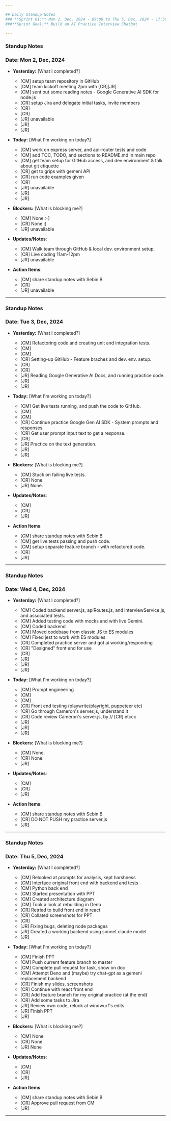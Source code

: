 ```yaml
---

## Daily Standup Notes  
### **Sprint 01:** Mon 2, Dec, 2024 - 09:00 to Thu 5, Dec, 2024 - 17:30
###**Sprint Goal:** Build an AI Practice Interview Chatbot

---
```


### Standup Notes  
### **Date:** Mon 2, Dec, 2024

- **Yesterday:**  [What I completed?]
  - [CM] setup team repository in GitHub
  - [CM] team kickoff meeting 2pm with [CR][JR]
  - [CM] sent out some reading notes - Google Generative AI SDK for node.js
  - [CR] setup Jira and delegate initial tasks, invite members
  - [CR] 
  - [CR] 
  - [JR] unavailable
  - [JR] 
  - [JR] 

- **Today:**  [What I'm working on today?]
  - [CM] work on express server, and api-router tests and code
  - [CM] add TOC, TODO, and sections to README.md in main repo
  - [CM] get team setup for GitHub access, and dev environment & talk about git etiquette 
  - [CR] get to grips with gemeni API 
  - [CR] run code examples given
  - [CR] 
  - [JR] unavailable
  - [JR] 
  - [JR] 

- **Blockers:**  [What is blocking me?]
  - [CM] None :-)
  - [CR] None :)
  - [JR] unavailable

- **Updates/Notes**: 
  - [CM] Walk team through GitHub & local dev. environment setup.
  - [CR] Live coding 11am-12pm
  - [JR] unavailable

- **Action Items**: 
  - [CM] share standup notes with Sebin B
  - [CR] 
  - [JR] unavailable

---

### Standup Notes  
### **Date:** Tue 3, Dec, 2024

- **Yesterday:**  [What I completed?]
  - [CM] Refactoring code and creating unit and integration tests.
  - [CM] 
  - [CM] 
  - [CR] Setting-up GitHub - Feature braches and dev. env. setup.
  - [CR] 
  - [CR] 
  - [JR] Reading Google Generative AI Docs, and running practice code.
  - [JR] 
  - [JR] 

- **Today:**  [What I'm working on today?]
  - [CM] Get live tests running, and push the code to GitHub.
  - [CM] 
  - [CM] 
  - [CR] Continue practice Google Gen AI SDK - System prompts and responses.
  - [CR] Get user prompt input text to get a response.
  - [CR] 
  - [JR] Practice on the text generation.
  - [JR] 
  - [JR] 

- **Blockers:**  [What is blocking me?]
  - [CM] Stuck on failing live tests. 
  - [CR] None.
  - [JR] None.

- **Updates/Notes**: 
  - [CM] 
  - [CR] 
  - [JR] 

- **Action Items**: 
  - [CM] share standup notes with Sebin B
  - [CM] get live tests passing and push code.
  - [CM] setup separate feature branch - with refactored code.
  - [CR] 
  - [JR] 

---

### Standup Notes  
### **Date:** Wed 4, Dec, 2024

- **Yesterday:**  [What I completed?]
  - [CM] Coded backend server.js, apiRoutes.js, and interviewService.js, and associated tests.
  - [CM] Added testing code with mocks and with live Gemini.
  - [CM] Coded backend
  - [CM] Moved codebase from classic JS to ES modules
  - [CM] Fixed jest to work with ES modules
  - [CR] Completed practice server and got ai working/responding
  - [CR] "Designed" front end for use
  - [CR] 
  - [JR] 
  - [JR] 
  - [JR] 

- **Today:**  [What I'm working on today?]
  - [CM] Prompt engineering
  - [CM] 
  - [CM] 
  - [CR] Front end testing (playwrite/playright, puppeteer etc)
  - [CR] Go through Cameron's server.js, understand it
  - [CR] Code review Cameron's server.js, by // [CR] etccc
  - [JR] 
  - [JR] 
  - [JR] 

- **Blockers:**  [What is blocking me?]
  - [CM] None.
  - [CR] None.
  - [JR] 

- **Updates/Notes**: 
  - [CM] 
  - [CR] 
  - [JR] 

- **Action Items**: 
  - [CM] share standup notes with Sebin B
  - [CR] DO NOT PUSH my practice server.js
  - [JR] 
 
---

### Standup Notes  
### **Date:** Thu 5, Dec, 2024

- **Yesterday:**  [What I completed?]
  - [CM] Relooked at prompts for analysis, kept harshness
  - [CM] Interface original front end with backend and tests
  - [CM] Python back end
  - [CM] Started presentation with PPT
  - [CM] Created architecture diagram
  - [CM] Took a look at rebuilding in Deno
  - [CR] Retried to build front end in react
  - [CR] Collated screenshots for PPT
  - [CR] 
  - [JR] Fixing bugs, deleting node packages
  - [JR] Created a working backend using sonnet claude model
  - [JR] 

- **Today:**  [What I'm working on today?]
  - [CM] Finish PPT
  - [CM] Push current feature branch to master
  - [CM] Complete pull request for task, show on doc
  - [CM] Attempt Deno and (maybe) try chat-gpt as a gemeni replacement backend
  - [CR] Finish my slides, screenshots
  - [CR] Continue with react front end
  - [CR] Add feature branch for my original practice (at the end)
  - [CR] Add some tasks to Jira
  - [JR] Review own code, relook at windwurf's edits
  - [JR] Finish PPT
  - [JR] 

- **Blockers:**  [What is blocking me?]
  - [CM] None
  - [CR] None
  - [JR] None

- **Updates/Notes**: 
  - [CM] 
  - [CR] 
  - [JR] 

- **Action Items**: 
  - [CM] share standup notes with Sebin B
  - [CR] Approve pull request from CM
  - [JR] 
 
---
